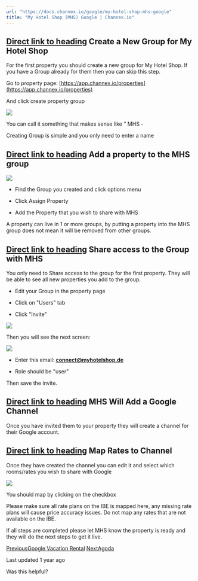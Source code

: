 ```yaml
---
url: "https://docs.channex.io/google/my-hotel-shop-mhs-google"
title: "My Hotel Shop (MHS) Google | Channex.io"
---
```


## [Direct link to heading](https://docs.channex.io/google/my-hotel-shop-mhs-google\#create-a-new-group-for-my-hotel-shop)    Create a New Group for My Hotel Shop

For the first property you should create a new group for My Hotel Shop. If you have a Group already for them then you can skip this step.

Go to property page: [https://app.channex.io/properties](https://app.channex.io/properties)

And click create property group

![](https://docs.channex.io/~gitbook/image?url=https%3A%2F%2F2514252617-files.gitbook.io%2F%7E%2Ffiles%2Fv0%2Fb%2Fgitbook-legacy-files%2Fo%2Fassets%252F-LWLG7_BCMgWd3mn6DYg%252F-MGND_oSrVr-hywwKLyq%252F-MGNIAn-Ax3YnmrvkE-D%252FScreenshot%25202020-09-04%2520at%252010.47.13.png%3Falt%3Dmedia%26token%3D578dca74-61da-4cd7-ad9e-81816e3940b8&width=768&dpr=4&quality=100&sign=29c5d99a&sv=2)

You can call it something that makes sense like " MHS - <Partner Name>

Creating Group is simple and you only need to enter a name

## [Direct link to heading](https://docs.channex.io/google/my-hotel-shop-mhs-google\#add-a-property-to-the-mhs-group)    Add a property to the MHS group

![](https://docs.channex.io/~gitbook/image?url=https%3A%2F%2F2514252617-files.gitbook.io%2F%7E%2Ffiles%2Fv0%2Fb%2Fgitbook-legacy-files%2Fo%2Fassets%252F-LWLG7_BCMgWd3mn6DYg%252F-MGND_oSrVr-hywwKLyq%252F-MGNIdNmIl_pfZu8HP7S%252FScreenshot%25202020-09-04%2520at%252010.49.24.png%3Falt%3Dmedia%26token%3D3bac8997-1232-471d-8b9e-2ff0bbd5c8a2&width=768&dpr=4&quality=100&sign=4b2be387&sv=2)

- Find the Group you created and click options menu

- Click Assign Property

- Add the Property that you wish to share with MHS


A property can live in 1 or more groups, by putting a property into the MHS group does not mean it will be removed from other groups.

## [Direct link to heading](https://docs.channex.io/google/my-hotel-shop-mhs-google\#share-access-to-the-group-with-mhs)    Share access to the Group with MHS

You only need to Share access to the group for the first property. They will be able to see all new properties you add to the group.

- Edit your Group in the property page

- Click on "Users" tab

- Click "Invite"


![](https://docs.channex.io/~gitbook/image?url=https%3A%2F%2F2514252617-files.gitbook.io%2F%7E%2Ffiles%2Fv0%2Fb%2Fgitbook-legacy-files%2Fo%2Fassets%252F-LWLG7_BCMgWd3mn6DYg%252F-MGND_oSrVr-hywwKLyq%252F-MGNJp9GAlMtN3lJIhy3%252FScreenshot%25202020-09-04%2520at%252010.53.56.png%3Falt%3Dmedia%26token%3D64b9f50d-eb99-473a-ab76-94a5f9fe26f0&width=768&dpr=4&quality=100&sign=51198bd2&sv=2)

Then you will see the next screen:

![](https://docs.channex.io/~gitbook/image?url=https%3A%2F%2F2514252617-files.gitbook.io%2F%7E%2Ffiles%2Fv0%2Fb%2Fgitbook-legacy-files%2Fo%2Fassets%252F-LWLG7_BCMgWd3mn6DYg%252F-MGND_oSrVr-hywwKLyq%252F-MGNK-URk5vR4gfxlglZ%252FScreenshot%25202020-09-04%2520at%252010.55.23.png%3Falt%3Dmedia%26token%3Dd414b1fc-b380-46f0-93b0-b36711dd155a&width=768&dpr=4&quality=100&sign=957803d2&sv=2)

- Enter this email: **connect@myhotelshop.de**

- Role should be "user"


Then save the invite.

## [Direct link to heading](https://docs.channex.io/google/my-hotel-shop-mhs-google\#mhs-will-add-a-google-channel)    MHS Will Add a Google Channel

Once you have invited them to your property they will create a channel for their Google account.

## [Direct link to heading](https://docs.channex.io/google/my-hotel-shop-mhs-google\#map-rates-to-channel)    Map Rates to Channel

Once they have created the channel you can edit it and select which rooms/rates you wish to share with Google

![](https://docs.channex.io/~gitbook/image?url=https%3A%2F%2F2514252617-files.gitbook.io%2F%7E%2Ffiles%2Fv0%2Fb%2Fgitbook-legacy-files%2Fo%2Fassets%252F-LWLG7_BCMgWd3mn6DYg%252F-MGND_oSrVr-hywwKLyq%252F-MGNFdc136yOhxYcsak7%252FScreenshot%25202020-09-04%2520at%252010.35.04.png%3Falt%3Dmedia%26token%3D163f2cfa-1962-4883-84a5-5d85b400dae2&width=768&dpr=4&quality=100&sign=c05eac2c&sv=2)

You should map by clicking on the checkbox

Please make sure all rate plans on the IBE is mapped here, any missing rate plans will cause price accuracy issues. Do not map any rates that are not available on the IBE.

If all steps are completed please let MHS know the property is ready and they will do the next steps to get it live.

[PreviousGoogle Vacation Rental](https://docs.channex.io/google/google-hotel-ads-1) [NextAgoda](https://docs.channex.io/channel-mapping-guides/agoda)

Last updated 1 year ago

Was this helpful?